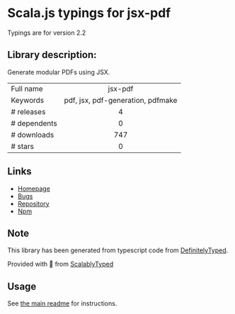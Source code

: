 
# Scala.js typings for jsx-pdf

Typings are for version 2.2

## Library description:
Generate modular PDFs using JSX.

|                    |                 |
| ------------------ | :-------------: |
| Full name          | jsx-pdf |
| Keywords           | pdf, jsx, pdf-generation, pdfmake |
| # releases         | 4 |
| # dependents       | 0 |
| # downloads        | 747 |
| # stars            | 0 |

## Links
- [Homepage](https://github.com/schibsted/jsx-pdf#readme)
- [Bugs](https://github.com/schibsted/jsx-pdf/issues)
- [Repository](https://github.com/schibsted/jsx-pdf)
- [Npm](https://www.npmjs.com/package/jsx-pdf)
    


## Note
This library has been generated from typescript code from [DefinitelyTyped](https://definitelytyped.org).

Provided with :purple_heart: from [ScalablyTyped](https://github.com/oyvindberg/ScalablyTyped)

## Usage
See [the main readme](../../readme.md) for instructions.


